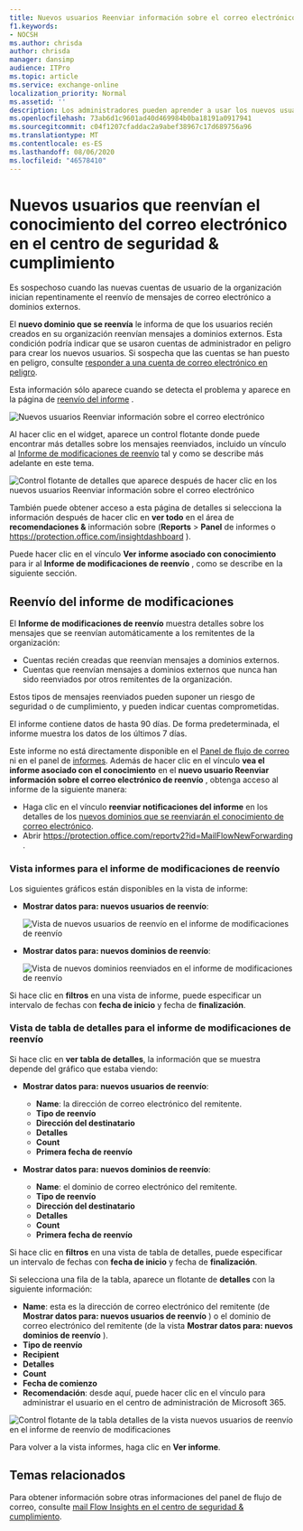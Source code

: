 ```yaml
---
title: Nuevos usuarios Reenviar información sobre el correo electrónico
f1.keywords:
- NOCSH
ms.author: chrisda
author: chrisda
manager: dansimp
audience: ITPro
ms.topic: article
ms.service: exchange-online
localization_priority: Normal
ms.assetid: ''
description: Los administradores pueden aprender a usar los nuevos usuarios que reenvían el conocimiento del correo electrónico en el centro de seguridad & cumplimiento para investigar Cuándo los usuarios de la organización reenvían mensajes a nuevos dominios.
ms.openlocfilehash: 73ab6d1c9601ad40d469984b0ba18191a0917941
ms.sourcegitcommit: c04f1207cfaddac2a9abef38967c17d689756a96
ms.translationtype: MT
ms.contentlocale: es-ES
ms.lasthandoff: 08/06/2020
ms.locfileid: "46578410"
---
```

# <a name="new-users-forwarding-email-insight-in-the-security--compliance-center"></a>Nuevos usuarios que reenvían el conocimiento del correo electrónico en el centro de seguridad & cumplimiento

Es sospechoso cuando las nuevas cuentas de usuario de la organización inician repentinamente el reenvío de mensajes de correo electrónico a dominios externos.

El **nuevo dominio que se reenvía** le informa de que los usuarios recién creados en su organización reenvían mensajes a dominios externos. Esta condición podría indicar que se usaron cuentas de administrador en peligro para crear los nuevos usuarios. Si sospecha que las cuentas se han puesto en peligro, consulte [responder a una cuenta de correo electrónico en peligro](https://docs.microsoft.com/microsoft-365/security/office-365-security/responding-to-a-compromised-email-account).

Esta información sólo aparece cuando se detecta el problema y aparece en la página de [reenvío del informe](view-mail-flow-reports.md#forwarding-report) .

![Nuevos usuarios Reenviar información sobre el correo electrónico](../../media/mfi-new-users-forwarding-email.png)

Al hacer clic en el widget, aparece un control flotante donde puede encontrar más detalles sobre los mensajes reenviados, incluido un vínculo al [Informe de modificaciones de reenvío](#forwarding-modifications-report) tal y como se describe más adelante en este tema.

![Control flotante de detalles que aparece después de hacer clic en los nuevos usuarios Reenviar información sobre el correo electrónico](../../media/mfi-new-users-forwarding-email-details.png)

También puede obtener acceso a esta página de detalles si selecciona la información después de hacer clic en **ver todo** en el área de **recomendaciones &** información sobre (**Reports** \> **Panel** de informes o <https://protection.office.com/insightdashboard> ).

Puede hacer clic en el vínculo **Ver informe asociado con conocimiento** para ir al **Informe de modificaciones de reenvío** , como se describe en la siguiente sección.

## <a name="forwarding-modifications-report"></a>Reenvío del informe de modificaciones

El **Informe de modificaciones de reenvío** muestra detalles sobre los mensajes que se reenvían automáticamente a los remitentes de la organización:

- Cuentas recién creadas que reenvían mensajes a dominios externos.
- Cuentas que reenvían mensajes a dominios externos que nunca han sido reenviados por otros remitentes de la organización.

Estos tipos de mensajes reenviados pueden suponer un riesgo de seguridad o de cumplimiento, y pueden indicar cuentas comprometidas.

El informe contiene datos de hasta 90 días. De forma predeterminada, el informe muestra los datos de los últimos 7 días.

Este informe no está directamente disponible en el [Panel de flujo de correo](mail-flow-insights-v2.md) ni en el panel de [informes](view-mail-flow-reports.md). Además de hacer clic en el vínculo **vea el informe asociado con el conocimiento** en el **nuevo usuario Reenviar información sobre el correo electrónico de reenvío** , obtenga acceso al informe de la siguiente manera:

- Haga clic en el vínculo **reenviar notificaciones del informe** en los detalles de los [nuevos dominios que se reenviarán el conocimiento de correo electrónico](mfi-new-domains-being-forwarded-email.md).
- Abrir <https://protection.office.com/reportv2?id=MailFlowNewForwarding> .

### <a name="report-view-for-the-forwarding-modifications-report"></a>Vista informes para el informe de modificaciones de reenvío

Los siguientes gráficos están disponibles en la vista de informe:

- **Mostrar datos para: nuevos usuarios de reenvío**:

  ![Vista de nuevos usuarios de reenvío en el informe de modificaciones de reenvío](../../media/forwarding-modificiations-report-new-forwarding-users.png)

- **Mostrar datos para: nuevos dominios de reenvío**:

  ![Vista de nuevos dominios reenviados en el informe de modificaciones de reenvío](../../media/forwarding-modificiations-report-new-forwarded-domains.png)

Si hace clic en **filtros** en una vista de informe, puede especificar un intervalo de fechas con **fecha de inicio** y fecha de **finalización**.

### <a name="details-table-view-for-the-forwarding-modifications-report"></a>Vista de tabla de detalles para el informe de modificaciones de reenvío

Si hace clic en **ver tabla de detalles**, la información que se muestra depende del gráfico que estaba viendo:

- **Mostrar datos para: nuevos usuarios de reenvío**:

  - **Name**: la dirección de correo electrónico del remitente.
  - **Tipo de reenvío**
  - **Dirección del destinatario**
  - **Detalles**
  - **Count**
  - **Primera fecha de reenvío**

- **Mostrar datos para: nuevos dominios de reenvío**:

  - **Name**: el dominio de correo electrónico del remitente.
  - **Tipo de reenvío**
  - **Dirección del destinatario**
  - **Detalles**
  - **Count**
  - **Primera fecha de reenvío**

Si hace clic en **filtros** en una vista de tabla de detalles, puede especificar un intervalo de fechas con **fecha de inicio** y fecha de **finalización**.

Si selecciona una fila de la tabla, aparece un flotante de **detalles** con la siguiente información:

- **Name**: esta es la dirección de correo electrónico del remitente (de **Mostrar datos para: nuevos usuarios de reenvío** ) o el dominio de correo electrónico del remitente (de la vista **Mostrar datos para: nuevos dominios de reenvío** ).
- **Tipo de reenvío**
- **Recipient**
- **Detalles**
- **Count**
- **Fecha de comienzo**
- **Recomendación**: desde aquí, puede hacer clic en el vínculo para administrar el usuario en el centro de administración de Microsoft 365.

![Control flotante de la tabla detalles de la vista nuevos usuarios de reenvío en el informe de reenvío de modificaciones](../../media/mfi-forwarding-modifications-report-new-forwarding-users-view-details-table-details.png)

Para volver a la vista informes, haga clic en **Ver informe**.

## <a name="related-topics"></a>Temas relacionados

Para obtener información sobre otras informaciones del panel de flujo de correo, consulte [mail Flow Insights en el centro de seguridad & cumplimiento](mail-flow-insights-v2.md).
